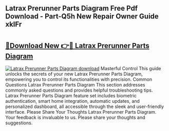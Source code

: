 ## Latrax Prerunner Parts Diagram Free Pdf Download - Part-Q5h New Repair Owner Guide xkIFr

# <h2><a href="http://dfku8t.blite.top/?on=Latrax+Prerunner+Parts+Diagram">🔗Download New 👉🔴 Latrax Prerunner Parts Diagram</a></h2>

[![Latrax Prerunner Parts Diagram download](https://i.imgur.com/lujVjoI.png)](http://dfku8t.blite.top/?on=Latrax+Prerunner+Parts+Diagram)
Masterful Control This guide unlocks the secrets of your new Latrax Prerunner Parts Diagram, empowering you to control its functionalities with precision. Common Questions Latrax Prerunner Parts Diagram This section addresses commonly asked questions and provides helpful troubleshooting tips. Latrax Prerunner Parts Diagram feature set includes biometric authentication, smart home integration, automatic updates, and personalized dashboard, all accessible through the sleek and user-friendly interface. Please Share Your Thoughts Latrax Prerunner Parts Diagram. Your feedback is invaluable to us. Please share your thoughts and suggestions.
